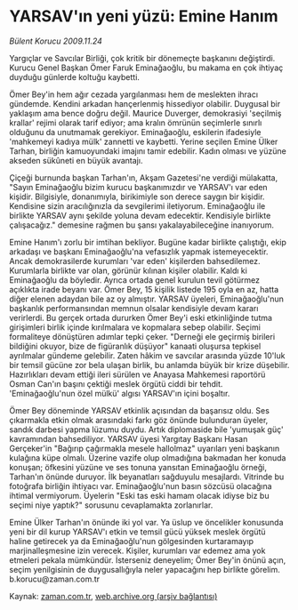 # YARSAV'ın yeni yüzü: Emine Hanım

*Bülent Korucu 2009.11.24*

<tr><td class="metin" colspan="2" style="padding-top: 20px; padding-left: 5px; ">Yargıçlar ve Savcılar Birliği, çok kritik bir dönemeçte başkanını değiştirdi. Kurucu Genel Başkan Ömer Faruk Eminağaoğlu, bu makama en çok ihtiyaç duyduğu günlerde koltuğu kaybetti.</td></tr><tr><td class="metin" colspan="2" style="padding-top: 20px; padding-left: 5px; "><p>Ömer Bey'in hem ağır cezada yargılanması hem de meslekten ihracı gündemde. Kendini arkadan hançerlenmiş hissediyor olabilir. Duygusal bir yaklaşım ama bence doğru değil. Maurice Duverger, demokrasiyi 'seçilmiş krallar' rejimi olarak tarif ediyor; ama kralın ömrünün seçimlerle sınırlı olduğunu da unutmamak gerekiyor. Eminağaoğlu, eskilerin ifadesiyle 'mahkemeyi kadıya mülk' zannetti ve kaybetti. Yerine seçilen Emine Ülker Tarhan, birliğin kamuoyundaki imajını tamir edebilir. Kadın olması ve yüzüne akseden sükûneti en büyük avantajı.
<p> Çiçeği burnunda başkan Tarhan'ın, Akşam Gazetesi'ne verdiği mülakatta, "Sayın Eminağaoğlu bizim kurucu başkanımızdır ve YARSAV'ı var eden kişidir. Bilgisiyle, donanımıyla, birikimiyle son derece saygın bir kişidir. Kendisine sizin aracılığınızla da sevgilerimi iletiyorum. Eminağaoğlu ile birlikte YARSAV aynı şekilde yoluna devam edecektir. Kendisiyle birlikte çalışacağız." demesine rağmen bu şansı yakalayabileceğine inanıyorum.
<p>Emine Hanım'ı zorlu bir imtihan bekliyor. Bugüne kadar birlikte çalıştığı, ekip arkadaşı ve başkanı Eminağaoğlu'na vefasızlık yapmak istemeyecektir. Ancak demokrasilerde kurumları 'var eden' kişilerden bahsedilemez. Kurumlarla birlikte var olan, görünür kılınan kişiler olabilir. Kaldı ki Eminağaoğlu da böyledir. Ayrıca ortada genel kurulun tevil götürmez açıklıkta irade beyanı var. Ömer Bey, 15 kişilik listede 195 oyla en az, hatta diğer elenen adaydan bile az oy almıştır. YARSAV üyeleri, Eminağaoğlu'nun başkanlık performansından memnun olsalar kendisiyle devam kararı verirlerdi. Bu gerçek ortada dururken Ömer Bey'i eski etkinliğinde tutma girişimleri birlik içinde kırılmalara ve kopmalara sebep olabilir. Seçimi formaliteye dönüştüren adımlar tepki çeker. "Derneği ele geçirmiş birileri bildiğini okuyor, bize de figüranlık düşüyor" kanaati oluşursa tepkisel ayrılmalar gündeme gelebilir. Zaten hâkim ve savcılar arasında yüzde 10'luk bir temsil gücüne zor bela ulaşan birlik, bu anlamda büyük bir krize düşebilir. Hazırlıkları devam ettiği ileri sürülen ve Anayasa Mahkemesi raportörü Osman Can'ın başını çektiği meslek örgütü ciddi bir tehdit. 'Eminağaoğlu'nun özel mülkü' algısı YARSAV'ın içini boşaltır.
<p>Ömer Bey döneminde YARSAV etkinlik açısından da başarısız oldu. Ses çıkarmakla etkin olmak arasındaki farkı göz önünde bulunduran üyeler, sandık darbesi yapma lüzumu duydu. Artık diplomaside bile 'yumuşak güç' kavramından bahsediliyor. YARSAV üyesi Yargıtay Başkanı Hasan Gerçeker'in "Bağırıp çağırmakla mesele hallolmaz" uyarıları yeni başkanın kulağına küpe olmalı. Üzerine vazife olup olmadığına bakmadan her konuda konuşan; öfkesini yüzüne ve ses tonuna yansıtan Eminağaoğlu örneği, Tarhan'ın önünde duruyor. İlk beyanatları sağduyulu mesajlardı. Vitrinde bu fotoğrafa birliğin ihtiyacı var. Eminağaoğlu'nun basın sözcüsü olacağına ihtimal vermiyorum. Üyelerin "Eski tas eski hamam olacak idiyse biz bu seçimi niye yaptık?" sorusunu cevaplamakta zorlanırlar.
<p>Emine Ülker Tarhan'ın önünde iki yol var. Ya üslup ve öncelikler konusunda yeni bir dil kurup YARSAV'ı etkin ve temsil gücü yüksek meslek örgütü haline getirecek ya da Eminağaoğlu'nun gölgesinden kurtaramayıp marjinalleşmesine izin verecek. Kişiler, kurumları var edemez ama yok etmeleri pekala mümkündür. İsterseniz deneyelim; Ömer Bey'in önünü açın, seçim yenilgisinin de duygusallığıyla neler yapacağını hep birlikte görelim. b.korucu@zaman.com.tr<br/></p></p></p></p></p></td></tr>

Kaynak: [zaman.com.tr](http://zaman.com.tr/yazar.do?yazino=919390), [web.archive.org (arşiv bağlantısı)](http://web.archive.org/web/20100109154532/http://www.zaman.com.tr:80/yazar.do?yazino=919390)
